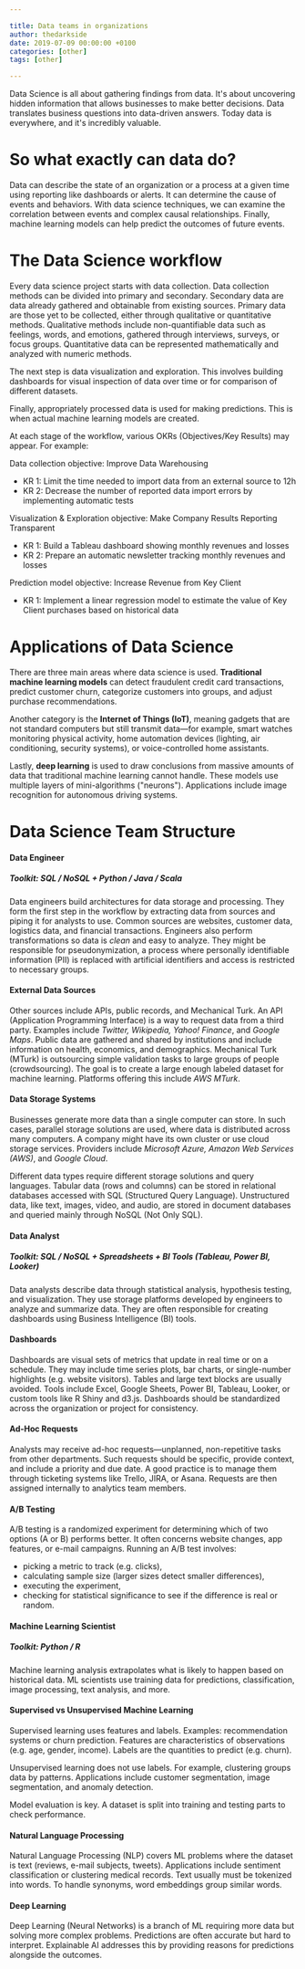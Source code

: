 ```yaml
---

title: Data teams in organizations
author: thedarkside
date: 2019-07-09 00:00:00 +0100
categories: [other]
tags: [other]

---
```


Data Science is all about gathering findings from data. It's about uncovering hidden information that allows businesses to make better decisions. Data translates business questions into data-driven answers. Today data is everywhere, and it's incredibly valuable.

# So what exactly can data do?

Data can describe the state of an organization or a process at a given time using reporting like dashboards or alerts. It can determine the cause of events and behaviors. With data science techniques, we can examine the correlation between events and complex causal relationships. Finally, machine learning models can help predict the outcomes of future events.

# The Data Science workflow

Every data science project starts with data collection. Data collection methods can be divided into primary and secondary. Secondary data are data already gathered and obtainable from existing sources. Primary data are those yet to be collected, either through qualitative or quantitative methods. Qualitative methods include non-quantifiable data such as feelings, words, and emotions, gathered through interviews, surveys, or focus groups. Quantitative data can be represented mathematically and analyzed with numeric methods.

The next step is data visualization and exploration. This involves building dashboards for visual inspection of data over time or for comparison of different datasets.

Finally, appropriately processed data is used for making predictions. This is when actual machine learning models are created.

At each stage of the workflow, various OKRs (Objectives/Key Results) may appear. For example:

Data collection objective: Improve Data Warehousing

* KR 1: Limit the time needed to import data from an external source to 12h
* KR 2: Decrease the number of reported data import errors by implementing automatic tests

Visualization & Exploration objective: Make Company Results Reporting Transparent

* KR 1: Build a Tableau dashboard showing monthly revenues and losses
* KR 2: Prepare an automatic newsletter tracking monthly revenues and losses

Prediction model objective: Increase Revenue from Key Client

* KR 1: Implement a linear regression model to estimate the value of Key Client purchases based on historical data

# Applications of Data Science

There are three main areas where data science is used. **Traditional machine learning models** can detect fraudulent credit card transactions, predict customer churn, categorize customers into groups, and adjust purchase recommendations.

Another category is the **Internet of Things (IoT)**, meaning gadgets that are not standard computers but still transmit data—for example, smart watches monitoring physical activity, home automation devices (lighting, air conditioning, security systems), or voice-controlled home assistants.

Lastly, **deep learning** is used to draw conclusions from massive amounts of data that traditional machine learning cannot handle. These models use multiple layers of mini-algorithms ("neurons"). Applications include image recognition for autonomous driving systems.

# Data Science Team Structure

#### Data Engineer

##### Toolkit: SQL / NoSQL + Python / Java / Scala

Data engineers build architectures for data storage and processing. They form the first step in the workflow by extracting data from sources and piping it for analysts to use. Common sources are websites, customer data, logistics data, and financial transactions. Engineers also perform transformations so data is *clean* and easy to analyze. They might be responsible for pseudonymization, a process where personally identifiable information (PII) is replaced with artificial identifiers and access is restricted to necessary groups.

#### External Data Sources

Other sources include APIs, public records, and Mechanical Turk. An API (Application Programming Interface) is a way to request data from a third party. Examples include *Twitter, Wikipedia, Yahoo! Finance*, and *Google Maps*. Public data are gathered and shared by institutions and include information on health, economics, and demographics. Mechanical Turk (MTurk) is outsourcing simple validation tasks to large groups of people (crowdsourcing). The goal is to create a large enough labeled dataset for machine learning. Platforms offering this include *AWS MTurk*.

#### Data Storage Systems

Businesses generate more data than a single computer can store. In such cases, parallel storage solutions are used, where data is distributed across many computers. A company might have its own cluster or use cloud storage services. Providers include *Microsoft Azure, Amazon Web Services (AWS)*, and *Google Cloud*.

Different data types require different storage solutions and query languages. Tabular data (rows and columns) can be stored in relational databases accessed with SQL (Structured Query Language). Unstructured data, like text, images, video, and audio, are stored in document databases and queried mainly through NoSQL (Not Only SQL).

#### Data Analyst

##### Toolkit: SQL / NoSQL + Spreadsheets + BI Tools (Tableau, Power BI, Looker)

Data analysts describe data through statistical analysis, hypothesis testing, and visualization. They use storage platforms developed by engineers to analyze and summarize data. They are often responsible for creating dashboards using Business Intelligence (BI) tools.

#### Dashboards

Dashboards are visual sets of metrics that update in real time or on a schedule. They may include time series plots, bar charts, or single-number highlights (e.g. website visitors). Tables and large text blocks are usually avoided. Tools include Excel, Google Sheets, Power BI, Tableau, Looker, or custom tools like R Shiny and d3.js. Dashboards should be standardized across the organization or project for consistency.

#### Ad-Hoc Requests

Analysts may receive ad-hoc requests—unplanned, non-repetitive tasks from other departments. Such requests should be specific, provide context, and include a priority and due date. A good practice is to manage them through ticketing systems like Trello, JIRA, or Asana. Requests are then assigned internally to analytics team members.

#### A/B Testing

A/B testing is a randomized experiment for determining which of two options (A or B) performs better. It often concerns website changes, app features, or e-mail campaigns. Running an A/B test involves:

* picking a metric to track (e.g. clicks),
* calculating sample size (larger sizes detect smaller differences),
* executing the experiment,
* checking for statistical significance to see if the difference is real or random.

#### Machine Learning Scientist

##### Toolkit: Python / R

Machine learning analysis extrapolates what is likely to happen based on historical data. ML scientists use training data for predictions, classification, image processing, text analysis, and more.

#### Supervised vs Unsupervised Machine Learning

Supervised learning uses features and labels. Examples: recommendation systems or churn prediction. Features are characteristics of observations (e.g. age, gender, income). Labels are the quantities to predict (e.g. churn).

Unsupervised learning does not use labels. For example, clustering groups data by patterns. Applications include customer segmentation, image segmentation, and anomaly detection.

Model evaluation is key. A dataset is split into training and testing parts to check performance.

#### Natural Language Processing

Natural Language Processing (NLP) covers ML problems where the dataset is text (reviews, e-mail subjects, tweets). Applications include sentiment classification or clustering medical records. Text usually must be tokenized into words. To handle synonyms, word embeddings group similar words.

#### Deep Learning

Deep Learning (Neural Networks) is a branch of ML requiring more data but solving more complex problems. Predictions are often accurate but hard to interpret. Explainable AI addresses this by providing reasons for predictions alongside the outcomes.
